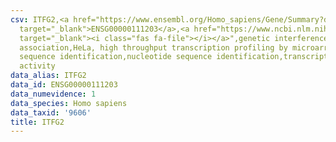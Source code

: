 ```yaml
---
csv: ITFG2,<a href="https://www.ensembl.org/Homo_sapiens/Gene/Summary?db=core;g=ENSG00000111203"
  target="_blank">ENSG00000111203</a>,<a href="https://www.ncbi.nlm.nih.gov/pubmed/28369544"
  target="_blank"><i class="fas fa-file"></i></a>",genetic interference,functional
  association,HeLa, high throughput transcription profiling by microarray,nucleotide
  sequence identification,nucleotide sequence identification,transcriptional regulation,up-regulates
  activity
data_alias: ITFG2
data_id: ENSG00000111203
data_numevidence: 1
data_species: Homo sapiens
data_taxid: '9606'
title: ITFG2
---
```

